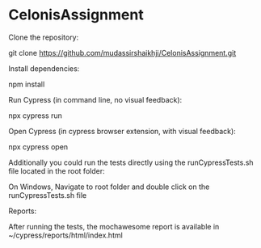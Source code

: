 # CelonisAssignment

Clone the repository:

git clone https://github.com/mudassirshaikhji/CelonisAssignment.git

Install dependencies:

npm install

Run Cypress (in command line, no visual feedback):

npx cypress run

Open Cypress (in cypress browser extension, with visual feedback):

npx cypress open

Additionally you could run the tests directly using the runCypressTests.sh file located in the root folder:

On Windows, Navigate to root folder and double click on the runCypressTests.sh file

Reports:

After running the tests, the mochawesome report is available in ~/cypress/reports/html/index.html

